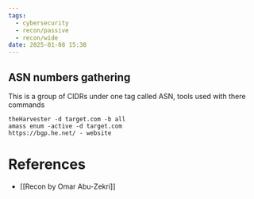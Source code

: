 ```yaml
---
tags:
  - cybersecurity
  - recon/passive
  - recon/wide
date: 2025-01-08 15:38
---
```

## ASN numbers gathering
This is a group of CIDRs under one tag called ASN, tools used with there commands
```
theHarvester -d target.com -b all
amass enum -active -d target.com
https://bgp.he.net/ - website
```



# References
- [[Recon by Omar Abu-Zekri]]

